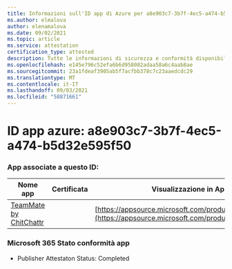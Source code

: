 ```yaml
---
title: Informazioni sull'ID app di Azure per a8e903c7-3b7f-4ec5-a474-b5d32e595f50
ms.author: elmalova
author: elenamalova
ms.date: 09/02/2021
ms.topic: article
ms.service: attestation
certification_type: attested
description: Tutte le informazioni di sicurezza e conformità disponibili per a8e903c7-3b7f-4ec5-a474-b5d32e595f50.
ms.openlocfilehash: e145e796c52efa6b6d958082adaa58a6c4aab8ae
ms.sourcegitcommit: 23a1fdeaf3905ab5f7acfbb378c7c23aaedcdc29
ms.translationtype: MT
ms.contentlocale: it-IT
ms.lasthandoff: 09/03/2021
ms.locfileid: "58871661"
---
```

# <a name="azure-app-id-a8e903c7-3b7f-4ec5-a474-b5d32e595f50"></a>ID app azure: a8e903c7-3b7f-4ec5-a474-b5d32e595f50


### <a name="apps-associated-with-this-id"></a>App associate a questo ID:
| **Nome app** | **Certificata** | **Visualizzazione in AppSource** |
|--------------|---------------|-----------------------|
| [TeamMate by ChitChattr](https://docs.microsoft.com/microsoft-365-app-certification/forward/WA200002530) |  | [https://appsource.microsoft.com/product/office/WA200002530](https://appsource.microsoft.com/product/office/WA200002530) |

### <a name="microsoft-365-app-compliance-status"></a>Microsoft 365 Stato conformità app
- Publisher Attestaton Status: Completed
